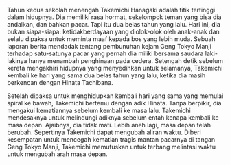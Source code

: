 Tahun kedua sekolah menengah Takemichi Hanagaki adalah titik tertinggi dalam hidupnya. Dia memiliki rasa hormat, sekelompok teman yang bisa dia andalkan, dan bahkan pacar. Tapi itu dua belas tahun yang lalu. Hari ini, dia bukan siapa-siapa: ketidakberdayaan yang diolok-olok oleh anak-anak dan selalu dipaksa untuk meminta maaf kepada bos yang lebih muda. Sebuah laporan berita mendadak tentang pembunuhan kejam Geng Tokyo Manji terhadap satu-satunya pacar yang pernah dia miliki bersama saudara laki-lakinya hanya menambah penghinaan pada cedera. Setengah detik sebelum kereta mengakhiri hidupnya yang menyedihkan untuk selamanya, Takemichi kembali ke hari yang sama dua belas tahun yang lalu, ketika dia masih berkencan dengan Hinata Tachibana.

Setelah dipaksa untuk menghidupkan kembali hari yang sama yang memulai spiral ke bawah, Takemichi bertemu dengan adik Hinata. Tanpa berpikir, dia mengakui kematiannya sebelum kembali ke masa lalu. Takemichi mendesaknya untuk melindungi adiknya sebelum entah kenapa kembali ke masa depan. Ajaibnya, dia tidak mati. Lebih aneh lagi, masa depan telah berubah. Sepertinya Takemichi dapat mengubah aliran waktu. Diberi kesempatan untuk mencegah kematian tragis mantan pacarnya di tangan Geng Tokyo Manji, Takemichi memutuskan untuk terbang melintasi waktu untuk mengubah arah masa depan.
